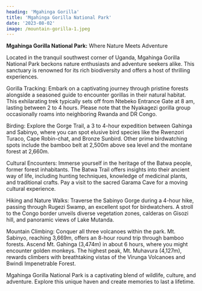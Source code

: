 ```yaml
---
heading: 'Mgahinga Gorilla'
title: 'Mgahinga Gorilla National Park'
date: '2023-08-02'
image: /mountain-gorilla-1.jpeg
---
```

**Mgahinga Gorilla National Park:** Where Nature Meets Adventure

Located in the tranquil southwest corner of Uganda, Mgahinga Gorilla National Park beckons nature enthusiasts and adventure seekers alike. This sanctuary is renowned for its rich biodiversity and offers a host of thrilling experiences.

Gorilla Tracking: Embark on a captivating journey through pristine forests alongside a seasoned guide to encounter gorillas in their natural habitat. This exhilarating trek typically sets off from Ntebeko Entrance Gate at 8 am, lasting between 2 to 4 hours. Please note that the Nyakagezi gorilla group occasionally roams into neighboring Rwanda and DR Congo.

Birding: Explore the Gorge Trail, a 3 to 4-hour expedition between Gahinga and Sabinyo, where you can spot elusive bird species like the Rwenzori Turaco, Cape Robin-chat, and Bronze Sunbird. Other prime birdwatching spots include the bamboo belt at 2,500m above sea level and the montane forest at 2,660m.

Cultural Encounters: Immerse yourself in the heritage of the Batwa people, former forest inhabitants. The Batwa Trail offers insights into their ancient way of life, including hunting techniques, knowledge of medicinal plants, and traditional crafts. Pay a visit to the sacred Garama Cave for a moving cultural experience.

Hiking and Nature Walks: Traverse the Sabinyo Gorge during a 4-hour hike, passing through Rugezi Swamp, an excellent spot for birdwatchers. A stroll to the Congo border unveils diverse vegetation zones, calderas on Gisozi hill, and panoramic views of Lake Mutanda.

Mountain Climbing: Conquer all three volcanoes within the park. Mt. Sabinyo, reaching 3,669m, offers an 8-hour round trip through bamboo forests. Ascend Mt. Gahinga (3,474m) in about 6 hours, where you might encounter golden monkeys. The highest peak, Mt. Muhavura (4,127m), rewards climbers with breathtaking vistas of the Virunga Volcanoes and Bwindi Impenetrable Forest.

Mgahinga Gorilla National Park is a captivating blend of wildlife, culture, and adventure. Explore this unique haven and create memories to last a lifetime.